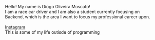 <!DOCTYPE html>
<html>
  <head>
     <meta charset="utf-8" />
 <meta name="viewport" content="width=device-width", initial-scale="1" />
  </head>



  
  <body>
Hello!
My name is Diogo Oliveira Moscato!
  
<br>
 I am a race car driver and I am also a student currently focusing on Backend, which is the area I want to focus my professional career upon.
<br>
<br>
<a href="https://www.google.com/url?sa=t&rct=j&q=&esrc=s&source=web&cd=&cad=rja&uact=8&ved=2ahUKEwi5n_rOks6LAxXpDbkGHbvrCcgQFnoECBMQAQ&url=https%3A%2F%2Fwww.instagram.com%2Fdiogomoscato%2F&usg=AOvVaw3LhMQACfc7MOrwv0HTFpzy&opi=89978449"target="_blank"> Instagram </a> <br>
  This is some of my life outisde of programming 


  
</body>

</html>
